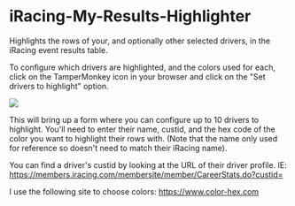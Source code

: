 # iRacing-My-Results-Highlighter
Highlights the rows of your, and optionally other selected drivers, in the iRacing event results table.

To configure which drivers are highlighted, and the colors used for each, click on the TamperMonkey icon in your browser and click on the "Set drivers to highlight" option. 

![](https://user-images.githubusercontent.com/658935/80257831-22475180-86c5-11ea-94be-57835d9e6bb5.png)

This will bring up a form where you can configure up to 10 drivers to highlight. You'll need to enter their name, custid, and the hex code of the color you want to highlight their rows with. (Note that the name only used for reference so doesn't need to match their iRacing name).

You can find a driver's custid by looking at the URL of their driver profile. IE: https://members.iracing.com/membersite/member/CareerStats.do?custid=<this number>

I use the following site to choose colors: https://www.color-hex.com
